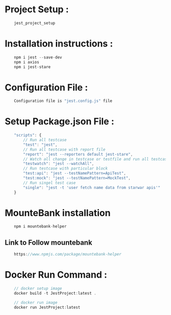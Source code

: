 # Project Setup : 
```JavaScript
    jest_project_setup
```

# Installation instructions :
```JavaScript
    npm i jest --save-dev
    npm i axios
    npm i jest-stare
```

# Configuration File : 
```JavaScript 
    Configuration file is "jest.config.js" file
```

# Setup Package.json File :
```JavaScript
    "scripts": {
        // Run all testcase
        "test": "jest",     
        // Run all testcase with report file
        "report": "jest --reporters default jest-stare",    
        // Watch all change in testcase or testfile and run all testcase
        "testwatch": "jest --watchAll",     
        // Run testcase with particular block
        "test:api": "jest --testNamePattern=ApiTest",   
        "test:mock": "jest --testNamePattern=MockTest",
        // Run singel test case
        "single": "jest -t 'user fetch name data from starwar apis'"    
    }
```

# MounteBank installation
``` JavaScript
    npm i mountebank-helper
```
## Link to Follow mountebank
``` JavaScript
    https://www.npmjs.com/package/mountebank-helper
```

# Docker Run Command :
```JavaScript
    // docker setup image 
    docker build -t JestProject:latest .
```
```JavaScript
    // docker run image
    docker run JestProject:latest
```